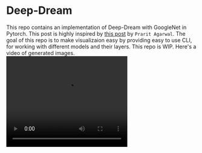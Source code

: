 # Deep-Dream
This repo contains an implementation of Deep-Dream with GoogleNet in Pytorch.
This post is highly inspired by [this post](https://medium.com/analytics-vidhya/deep-dream-visualizing-the-features-learnt-by-convolutional-networks-in-pytorch-b7296ae3b7f) by `Prarit Agarwal`.
The goal of this repo is to make visualizaion easy by providing easy to use CLI, for working with different models and their layers. 
This repo is WIP.
Here's a video of generated images.
<video width="320" height="240" controls>
  <source src="assets/output.mp4" type="video/mp4">
  Your browser does not support the video tag.
</video>
